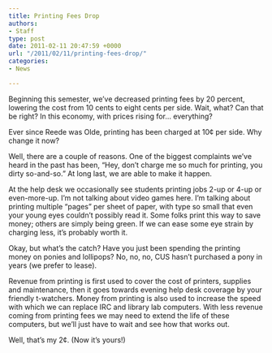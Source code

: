 ```yaml
---
title: Printing Fees Drop
authors:
- Staff
type: post
date: 2011-02-11 20:47:59 +0000
url: "/2011/02/11/printing-fees-drop/"
categories:
- News

---
```

Beginning this semester, we’ve decreased printing fees by 20 percent, lowering the cost from 10 cents to eight cents per side. Wait, what? Can that be right? In this economy, with prices rising for… everything?

Ever since Reede was Olde, printing has been charged at 10¢ per side. Why change it now?
  
Well, there are a couple of reasons. One of the biggest complaints we’ve heard in the past has been, “Hey, don’t charge me so much for printing, you dirty so-and-so.” At long last, we are able to make it happen.

At the help desk we occasionally see students printing jobs 2-up or 4-up or even-more-up. I’m not talking about video games here. I’m talking about printing multiple “pages” per sheet of paper, with type so small that even your young eyes couldn’t possibly read it. Some folks print this way to save money; others are simply being green. If we can ease some eye strain by charging less, it’s probably worth it.

Okay, but what’s the catch? Have you just been spending the printing money on ponies and lollipops? No, no, no, CUS hasn’t purchased a pony in years (we prefer to lease).
  
Revenue from printing is first used to cover the cost of printers, supplies and maintenance, then it goes towards evening help desk coverage by your friendly t-watchers. Money from printing is also used to increase the speed with which we can replace IRC and library lab computers. With less revenue coming from printing fees we may need to extend the life of these computers, but we’ll just have to wait and see how that works out.

Well, that’s my 2¢. (Now it’s yours!)